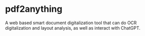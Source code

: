 # pdf2anything
A web based smart document digitalization tool that can do OCR digitalization and layout analysis, as well as interact with ChatGPT. 

